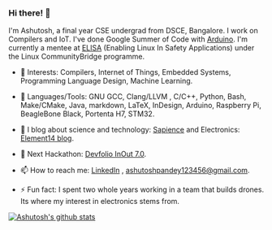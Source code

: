 ### Hi there! 👋

I'm Ashutosh, a final year CSE undergrad from DSCE, Bangalore. I work on Compilers and IoT. I've done Google Summer of Code with [Arduino](https://summerofcode.withgoogle.com/archive/2020/projects/6579687536459776/). I'm currently a mentee at [ELISA](https://people.communitybridge.org/project/33e091d5-a371-487a-8b7a-930287bbb130) (Enabling Linux In Safety Applications) under the Linux CommunityBridge programme.

- 🔭 Interests: Compilers, Internet of Things, Embedded Systems, Programming Language Design, Machine Learning.

- 🌱 Languages/Tools: GNU GCC, Clang/LLVM , C/C++, Python, Bash, Make/CMake, Java, markdown, LaTeX, InDesign, Arduino, Raspberry Pi, BeagleBone Black, Portenta H7, STM32.

- 👯 I blog about science and technology: [Sapience](https://sapience2017.wordpress.com/) and Electronics: [Element14 blog](https://www.element14.com/community/people/ashutosh_pandey).

- 🤔 Next Hackathon: [Devfolio InOut 7.0](https://www.hackinout.co/).

- 📫 How to reach me: [LinkedIn](https://www.linkedin.com/in/ashupdsce/) , [ashutoshpandey123456@gmail.com](mailto:ashutoshpandey123456@gmail.com).

- ⚡ Fun fact: I spent two whole years working in a team that builds drones. Its where my interest in electronics stems from.

[![Ashutosh's github stats](https://github-readme-stats.vercel.app/api?username=AshutoshPandey123456)](https://github.com/AshutoshPandey123456/AshutoshPandey123456)
